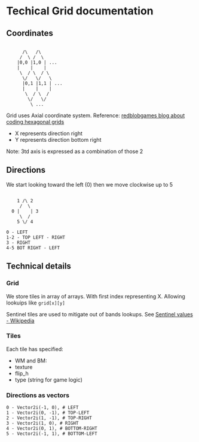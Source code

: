 # Techical Grid documentation

## Coordinates

```

	  /\   /\ 
	 /  \ /  \
	|0,0 |1,0 | ...
	|    |    |
	 \  / \  / \
	  \/   \/   \
	  |0,1 |1,1 | ...
	  |    |    |
	   \  / \  /
		\/   \/
		 \ ...
```

Grid uses Axial coordinate system. Reference:
[redblobgames blog about coding hexagonal grids](https://www.redblobgames.com/grids/hexagons/)

- X represents direction right
- Y represents direction bottom right

Note: 3td axis is expressed as a combination of those 2

## Directions

We start looking toward the left (0) then we move clockwise up to 5

```

	1 /\ 2
	 /  \
  0 |    | 3
	 \  /
	5 \/ 4

0 - LEFT
1-2 - TOP LEFT - RIGHT
3 - RIGHT
4-5 BOT RIGHT - LEFT
```

## Technical details

### Grid

We store tiles in array of arrays. With first index representing X. 
Allowing lookuips like `grid[x][y]`

Sentinel tiles are used to mitigate out of bands lookups.
See [Sentinel values - Wikipedia](https://en.wikipedia.org/wiki/Sentinel_value)

### Tiles

Each tile has specified:

- WM and BM:
- texture
- flip_h
- type (string for game logic)

### Directions as vectors

```
0 - Vector2i(-1, 0), # LEFT
1 - Vector2i(0, -1), # TOP-LEFT
2 - Vector2i(1, -1), # TOP-RIGHT
3 - Vector2i(1, 0), # RIGHT
4 - Vector2i(0, 1), # BOTTOM-RIGHT
5 - Vector2i(-1, 1), # BOTTOM-LEFT
```
